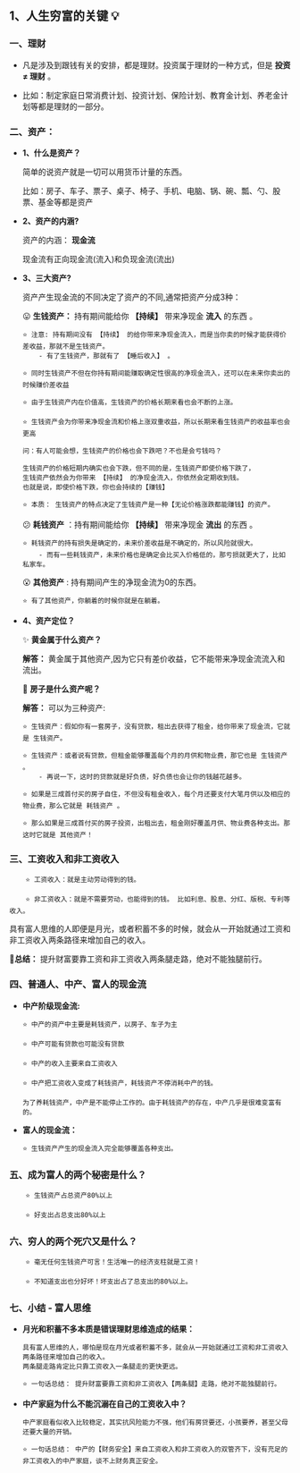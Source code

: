 ## 1、人生穷富的关键 :bulb:

### 一、理财

*   凡是涉及到跟钱有关的安排，都是理财。投资属于理财的一种方式，但是 __投资≠ 理财__ 。

*   比如：制定家庭日常消费计划、投资计划、保险计划、教育金计划、养老金计划等都是理财的一部分。

### 二、资产：

*   __1、什么是资产？__

    简单的说资产就是一切可以用货币计量的东西。

    比如：房子、车子、票子、桌子、椅子、手机、电脑、锅、碗、瓢、勺、股票、基金等都是资产

*   __2、资产的内涵?__

    资产的内涵： __现金流__

    现金流有正向现金流(流入)和负现金流(流出)

*   __3、三大资产?__

    资产产生现金流的不同决定了资产的不同,通常把资产分成3种：

    :stuck_out_tongue: __生钱资产：__ 持有期间能给你 __【持续】__ 带来净现金 __流入__ 的东西 。
    
        ⭐️ 注意: 持有期间没有 【持续】 的给你带来净现金流入，而是当你卖的时候才能获得价差收益，那就不是生钱资产。
            - 有了生钱资产，那就有了 【睡后收入】 。

        ⭐️ 同时生钱资产不但在你持有期间能赚取确定性很高的净现金流入，还可以在未来你卖出的时候赚价差收益

        ⭐️ 由于生钱资产内在价值高，生钱资产的价格长期来看也会不断的上涨。
        
        ⭐️ 生钱资产会为你带来净现金流和价格上涨双重收益，所以长期来看生钱资产的收益率也会更高

        问：有人可能会想，生钱资产的价格也会下跌吧？不也是会亏钱吗？

        生钱资产的价格短期内确实也会下跌，但不同的是，生钱资产即使价格下跌了，
        生钱资产依然会为你带来 【持续】 的净现金流入，你依然会定期收到钱。
        也就是说，即使价格下跌，你也会持续的【赚钱】

        ⭐️ 本质： 生钱资产的特点决定了生钱资产是一种【无论价格涨跌都能赚钱】的资产。

    :confused: __耗钱资产__ ：持有期间能给你 __【持续】__ 带来净现金 __流出__ 的东西 。
    
        ⭐️ 耗钱资产的持有损失是确定的，未来价差收益是不确定的，所以风险就很大。
            - 而有一些耗钱资产，未来价格也是确定会比买入价格低的，那亏损就更大了，比如私家车。

    :open_mouth: __其他资产__ : 持有期间产生的净现金流为0的东西。

        ⭐️ 有了其他资产，你躺着的时候你就是在躺着。

*   __4、资产定位？__

    :sparkles:	__黄金属于什么资产？__

    __解答：__ 黄金属于其他资产,因为它只有差价收益，它不能带来净现金流流入和流出。

    :house_with_garden:  __房子是什么资产呢？__

    __解答：__ 可以为三种资产:

        ⭐️ 生钱资产：假如你有一套房子，没有贷款，租出去获得了租金，给你带来了现金流，它就是 生钱资产。

        ⭐️ 生钱资产：或者说有贷款，但租金能够覆盖每个月的月供和物业费，那它也是 生钱资产 。
            - 再说一下，这时的贷款就是好负债，好负债也会让你的钱越花越多。

        ⭐️ 如果是三成首付买的房子自住，不但没有租金收入，每个月还要支付大笔月供以及相应的物业费，那么它就是 耗钱资产 。

        ⭐️ 那么如果是三成首付买的房子投资，出租出去，租金刚好覆盖月供、物业费各种支出。那这时它就是 其他资产！

### 三、工资收入和非工资收入

        ⭐️ 工资收入：就是主动劳动得到的钱。

        ⭐️ 非工资收入：就是不需要劳动，也能得到的钱。 比如利息、股息、分红、版税、专利等收入。

具有富人思维的人即便是月光，或者积蓄不多的时候，就会从一开始就通过工资和非工资收入两条路径来增加自己的收入。

__:mega:总结：__ 提升财富要靠工资和非工资收入两条腿走路，绝对不能独腿前行。

### 四、普通人、中产、富人的现金流

*   __中产阶级现金流:__

        ⭐️ 中产的资产中主要是耗钱资产，以房子、车子为主

        ⭐️ 中产可能有贷款也可能没有贷款

        ⭐️ 中产的收入主要来自工资收入

        ⭐️ 中产把工资收入变成了耗钱资产，耗钱资产不停消耗中产的钱。

        为了养耗钱资产，中产是不能停止工作的。由于耗钱资产的存在，中产几乎是很难变富有的。

*   __富人的现金流：__

        ⭐️ 生钱资产产生的现金流入完全能够覆盖各种支出。

### 五、成为富人的两个秘密是什么？

        ⭐️ 生钱资产占总资产80%以上

        ⭐️ 好支出占总支出80%以上

### 六、穷人的两个死穴又是什么？

        ⭐️ 毫无任何生钱资产可言！生活唯一的经济支柱就是工资！

        ⭐️ 不知道支出也分好坏！坏支出占了总支出的80%以上。


### 七、小结 - 富人思维

*   __月光和积蓄不多本质是错误理财思维造成的结果：__

        具有富人思维的人，哪怕是现在月光或者积蓄不多，就会从一开始就通过工资和非工资收入两条路径来增加自己的收入。
        两条腿走路肯定比只靠工资收入一条腿走的更快更远。

        ⭐️ 一句话总结： 提升财富要靠工资和非工资收入【两条腿】走路，绝对不能独腿前行。

*   __中产家庭为什么不能沉溺在自己的工资收入中？__

        中产家庭看似收入比较稳定，其实抗风险能力不强，他们有房贷要还，小孩要养，甚至父母还要大量的开销。

        ⭐️ 一句话总结： 中产的【财务安全】来自工资收入和非工资收入的双管齐下，没有充足的非工资收入的中产家庭，谈不上财务真正安全。